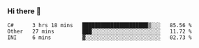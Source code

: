 ### Hi there 👋

<!--START_SECTION:waka-->
```text
C#      3 hrs 18 mins   █████████████████████▒░░░   85.56 % 
Other   27 mins         ███░░░░░░░░░░░░░░░░░░░░░░   11.72 % 
INI     6 mins          ▓░░░░░░░░░░░░░░░░░░░░░░░░   02.73 % 
```
<!--END_SECTION:waka-->

<!--
**jerry-shao/jerry-shao** is a ✨ _special_ ✨ repository because its `README.md` (this file) appears on your GitHub profile.

Here are some ideas to get you started:

- 🔭 I’m currently working on ...
- 🌱 I’m currently learning ...
- 👯 I’m looking to collaborate on ...
- 🤔 I’m looking for help with ...
- 💬 Ask me about ...
- 📫 How to reach me: ...
- 😄 Pronouns: ...
- ⚡ Fun fact: ...
-->
